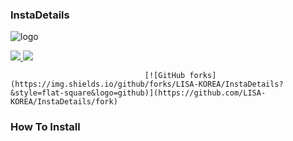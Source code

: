 ### InstaDetails



![logo](https://c.tenor.com/9gAQTpYexIIAAAAC/instagram-logo.gif)


<a href="https://github.com/LISA-KOREA/InstaDetails">
    <img src="https://img.shields.io/github/followers/LISA-KOREA?label=Follow&style=social">
  </a>

<a href="https://github.com/LISA-KOREA/InstaDetails">
    <img src="https://img.shields.io/github/stars/LISA-KOREA/InstaDetails?style=social">
  </a>

                                  [![GitHub forks](https://img.shields.io/github/forks/LISA-KOREA/InstaDetails?&style=flat-square&logo=github)](https://github.com/LISA-KOREA/InstaDetails/fork)      

### How To Install
